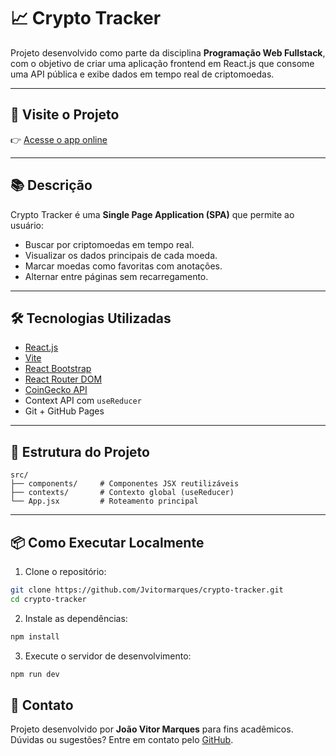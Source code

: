 # 📈 Crypto Tracker

Projeto desenvolvido como parte da disciplina **Programação Web Fullstack**, com o objetivo de criar uma aplicação frontend em React.js que consome uma API pública e exibe dados em tempo real de criptomoedas.

---

## 🚀 Visite o Projeto

👉 [Acesse o app online](https://jvitormarques.github.io/crypto-tracker/)

---

## 📚 Descrição

Crypto Tracker é uma **Single Page Application (SPA)** que permite ao usuário:

- Buscar por criptomoedas em tempo real.
- Visualizar os dados principais de cada moeda.
- Marcar moedas como favoritas com anotações.
- Alternar entre páginas sem recarregamento.

---

## 🛠️ Tecnologias Utilizadas

- [React.js](https://reactjs.org/)
- [Vite](https://vitejs.dev/)
- [React Bootstrap](https://react-bootstrap.github.io/)
- [React Router DOM](https://reactrouter.com/)
- [CoinGecko API](https://www.coingecko.com/pt/api)
- Context API com `useReducer`
- Git + GitHub Pages

---

## 📂 Estrutura do Projeto

```
src/
├── components/     # Componentes JSX reutilizáveis
├── contexts/       # Contexto global (useReducer)
└── App.jsx         # Roteamento principal
```

---

## 📦 Como Executar Localmente

1. Clone o repositório:

```bash
git clone https://github.com/Jvitormarques/crypto-tracker.git
cd crypto-tracker
```

2. Instale as dependências:

```bash
npm install
```

3. Execute o servidor de desenvolvimento:

```bash
npm run dev
```
## 📧 Contato

Projeto desenvolvido por **João Vitor Marques** para fins acadêmicos.  
Dúvidas ou sugestões? Entre em contato pelo [GitHub](https://github.com/Jvitormarques).
